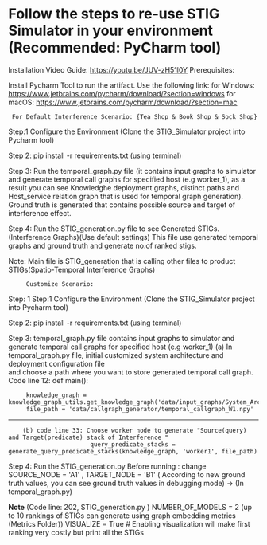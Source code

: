 
Follow the steps to re-use STIG Simulator in your environment (Recommended: PyCharm tool)
================================================
Installation Video Guide: https://youtu.be/JUV-zH51l0Y
Prerequisites:

Install Pycharm Tool to run the artifact. 
Use the following link: 
for Windows: https://www.jetbrains.com/pycharm/download/?section=windows
for macOS:   https://www.jetbrains.com/pycharm/download/?section=mac


	 For Default Interference Scenario: {Tea Shop & Book Shop & Sock Shop} 

Step:1 Configure the Environment (Clone the STIG_Simulator project into Pycharm tool)

Step 2: pip install -r requirements.txt (using terminal) 

Step 3: Run the temporal_graph.py file 
	(it contains input graphs to simulator and generate temporal call graphs for specified host (e.g worker_1), as a result you can see Knowledghe deployment graphs, distinct paths and 	Host_service relation graph that is used for temporal graph generation). Ground truth is generated that contains possible source and target of interference effect. 

Step 4: Run the STIG_generation.py file to see Generated STIGs. (Interference Graphs)(Use default settings)
       This file use generated temporal graphs and ground truth and generate no.of ranked stigs. 
       
Note:  Main file is STIG_generation that is calling other files to product STIGs(Spatio-Temporal Interference Graphs)


         Customize Scenario:

Step: 1  Step:1 Configure the Environment (Clone the STIG_Simulator project into Pycharm tool)

Step 2: pip install -r requirements.txt (using terminal)

Step 3: temporal_graph.py file contains input graphs to simulator and generate temporal call graphs for specified host (e.g worker_1) 
   	(a) In temporal_graph.py file, initial customized system architecture and deployment configuration file  
            and choose a path where you want to store generated temporal call graph. 
        Code line 12: 
                def main():

    	 knowledge_graph = knowledge_graph_utils.get_knowledge_graph('data/input_graphs/System_Architecture.xml','data/input_graphs/Deployment_Config.yaml')
    	 file_path = 'data/callgraph_generator/temporal_callgraph_W1.npy'
------
        (b) code line 33: Choose worker node to generate "Source(query) and Target(predicate) stack of Interference "
                           query_predicate_stacks = generate_query_predicate_stacks(knowledge_graph, 'worker1', file_path)

Step 4: Run the STIG_generation.py 
  Before running :
change  SOURCE_NODE = 'A1' , TARGET_NODE = 'B1' ( According to new ground truth values, you can see ground truth values in debugging mode) -> (In temporal_graph.py)

****Note**** (Code line: 202, STIG_generation.py )
NUMBER_OF_MODELS = 2 (up to 10 rankings of STIGs can generate using graph embedding metrics (Metrics Folder))
VISUALIZE = True  # Enabling visualization will make first ranking very costly but print all the STIGs

